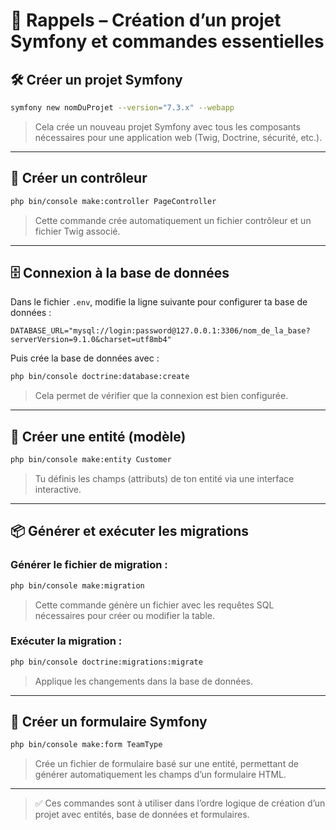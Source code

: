 # 🚀 Rappels – Création d’un projet Symfony et commandes essentielles

## 🛠️ Créer un projet Symfony

```bash
symfony new nomDuProjet --version="7.3.x" --webapp
```

> Cela crée un nouveau projet Symfony avec tous les composants nécessaires pour une application web (Twig, Doctrine, sécurité, etc.).

---

## 🧭 Créer un contrôleur

```bash
php bin/console make:controller PageController
```

> Cette commande crée automatiquement un fichier contrôleur et un fichier Twig associé.

---

## 🗄️ Connexion à la base de données

Dans le fichier `.env`, modifie la ligne suivante pour configurer ta base de données :

```env
DATABASE_URL="mysql://login:password@127.0.0.1:3306/nom_de_la_base?serverVersion=9.1.0&charset=utf8mb4"
```

Puis crée la base de données avec :

```bash
php bin/console doctrine:database:create
```

> Cela permet de vérifier que la connexion est bien configurée.

---

## 🧱 Créer une entité (modèle)

```bash
php bin/console make:entity Customer
```

> Tu définis les champs (attributs) de ton entité via une interface interactive.

---

## 📦 Générer et exécuter les migrations

### Générer le fichier de migration :

```bash
php bin/console make:migration
```

> Cette commande génère un fichier avec les requêtes SQL nécessaires pour créer ou modifier la table.

### Exécuter la migration :

```bash
php bin/console doctrine:migrations:migrate
```

> Applique les changements dans la base de données.

---

## 📝 Créer un formulaire Symfony

```bash
php bin/console make:form TeamType
```

> Crée un fichier de formulaire basé sur une entité, permettant de générer automatiquement les champs d’un formulaire HTML.

---

> ✅ Ces commandes sont à utiliser dans l’ordre logique de création d’un projet avec entités, base de données et formulaires.
